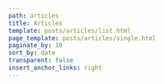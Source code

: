 ```yaml
---
path: articles
title: Articles
template: posts/articles/list.html
page_template: posts/articles/single.html
paginate_by: 10
sort_by: date
transparent: false
insert_anchor_links: right
---
```


